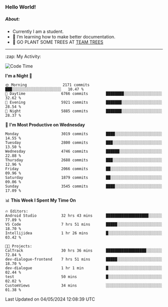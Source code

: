 ### Hello World!

##### About:
- Currently I am a student.
- 🌱 I’m learning how to make better documentation.
- 🌱 GO PLANT SOME TREES AT [TEAM TREES](https://teamtrees.org/)

---
  <summary>:zap: My Activity:</summary>
  
<!--START_SECTION:waka-->
![Code Time](http://img.shields.io/badge/Code%20Time-1%2C366%20hrs%2035%20mins-blue)

**I'm a Night 🦉** 

```text
🌞 Morning                2171 commits        ███░░░░░░░░░░░░░░░░░░░░░░   10.47 % 
🌆 Daytime                6766 commits        ████████░░░░░░░░░░░░░░░░░   32.62 % 
🌃 Evening                5921 commits        ███████░░░░░░░░░░░░░░░░░░   28.54 % 
🌙 Night                  5885 commits        ███████░░░░░░░░░░░░░░░░░░   28.37 % 
```
📅 **I'm Most Productive on Wednesday** 

```text
Monday                   3019 commits        ████░░░░░░░░░░░░░░░░░░░░░   14.55 % 
Tuesday                  2800 commits        ███░░░░░░░░░░░░░░░░░░░░░░   13.50 % 
Wednesday                4746 commits        ██████░░░░░░░░░░░░░░░░░░░   22.88 % 
Thursday                 2688 commits        ███░░░░░░░░░░░░░░░░░░░░░░   12.96 % 
Friday                   2066 commits        ██░░░░░░░░░░░░░░░░░░░░░░░   09.96 % 
Saturday                 1879 commits        ██░░░░░░░░░░░░░░░░░░░░░░░   09.06 % 
Sunday                   3545 commits        ████░░░░░░░░░░░░░░░░░░░░░   17.09 % 
```


📊 **This Week I Spent My Time On** 

```text
🔥 Editors: 
Android Studio           32 hrs 43 mins      ███████████████████░░░░░░   77.89 % 
VS Code                  7 hrs 51 mins       █████░░░░░░░░░░░░░░░░░░░░   18.70 % 
Intellijidea             1 hr 26 mins        █░░░░░░░░░░░░░░░░░░░░░░░░   03.42 % 

🐱‍💻 Projects: 
CalTrack                 30 hrs 36 mins      ██████████████████░░░░░░░   72.84 % 
dev-dialogue-frontend    7 hrs 51 mins       █████░░░░░░░░░░░░░░░░░░░░   18.70 % 
dev-dialogue             1 hr 1 min          █░░░░░░░░░░░░░░░░░░░░░░░░   02.44 % 
test                     50 mins             █░░░░░░░░░░░░░░░░░░░░░░░░   02.02 % 
CustomViews              34 mins             ░░░░░░░░░░░░░░░░░░░░░░░░░   01.38 % 
```


 Last Updated on 04/05/2024 12:08:39 UTC
<!--END_SECTION:waka-->
